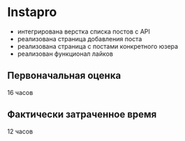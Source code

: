 # Instapro

+ интегрирована верстка списка постов с API
+ реализована страница добавления поста
+ реализована страница с постами конкретного юзера
+ реализован функционал лайков

## Первоначальная оценка

16 часов

## Фактически затраченное время

12 часов
